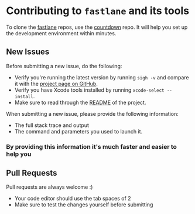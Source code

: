# Contributing to `fastlane` and its tools

To clone the [fastlane](https://fastlane.tools) repos, use the [countdown](https://github.com/fastlane/countdown) repo. It will help you set up the development environment within minutes.

## New Issues

Before submitting a new issue, do the following:

- Verify you're running the latest version by running `sigh -v` and compare it with the [project page on GitHub](https://github.com/fastlane/sigh).
- Verify you have Xcode tools installed by running `xcode-select --install`.
- Make sure to read through the [README](https://github.com/fastlane/sigh) of the project.


When submitting a new issue, please provide the following information:

- The full stack trace and output
- The command and parameters you used to launch it.

### By providing this information it's much faster and easier to help you


## Pull Requests

Pull requests are always welcome :) 

- Your code editor should use the tab spaces of 2
- Make sure to test the changes yourself before submitting
